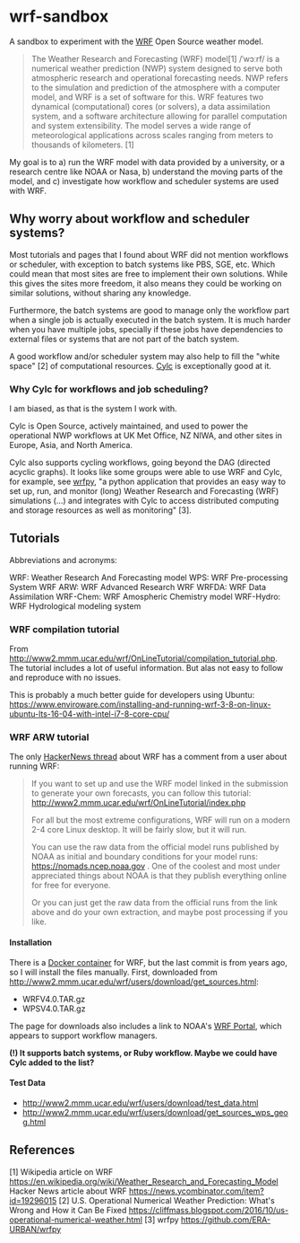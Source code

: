 # wrf-sandbox

A sandbox to experiment with the [WRF](https://github.com/wrf-model/WRF) Open Source weather model.

>The Weather Research and Forecasting (WRF) model[1] /ˈwɔːrf/ is a numerical weather prediction (NWP) system designed to serve both atmospheric research and operational forecasting needs. NWP refers to the simulation and prediction of the atmosphere with a computer model, and WRF is a set of software for this. WRF features two dynamical (computational) cores (or solvers), a data assimilation system, and a software architecture allowing for parallel computation and system extensibility. The model serves a wide range of meteorological applications across scales ranging from meters to thousands of kilometers. [1]

My goal is to a) run the WRF model with data provided by a university, or a research centre like NOAA or Nasa, b) understand the moving parts of the model, and c) investigate how workflow and scheduler systems are used with WRF.

## Why worry about workflow and scheduler systems?

Most tutorials and pages that I found about WRF did not mention workflows or scheduler, with exception to batch systems like PBS, SGE, etc. Which could mean that most sites are free to implement their own solutions. While this gives the sites more freedom, it also means they could be working on similar solutions, without sharing any knowledge.

Furthermore, the batch systems are good to manage only the workflow part when a single job is actually executed in the batch system. It is much harder when you have multiple jobs, specially if these jobs have dependencies to external files or systems that are not part of the batch system.

A good workflow and/or scheduler system may also help to fill the "white space" [2] of computational resources. [Cylc](https://cylc.github.io) is exceptionally good at it.

### Why Cylc for workflows and job scheduling?

I am biased, as that is the system I work with.

Cylc is Open Source, actively maintained, and used to power the operational NWP workflows at UK Met Office, NZ NIWA, and other sites in Europe, Asia, and North America.

Cylc also supports cycling workflows, going beyond the DAG (directed acyclic graphs). It looks like some groups were able to use WRF and Cylc, for example, see [wrfpy](https://github.com/ERA-URBAN/wrfpy), "a python application that provides an easy way to set up, run, and monitor (long) Weather Research and Forecasting (WRF) simulations (...) and integrates with Cylc to access distributed computing and storage resources as well as monitoring" [3].

## Tutorials

Abbreviations and acronyms:

WRF: Weather Research And Forecasting model
WPS: WRF Pre-processing System
WRF ARW: WRF Advanced Research WRF
WRFDA: WRF Data Assimilation
WRF-Chem: WRF Amospheric Chemistry model
WRF-Hydro: WRF Hydrological modeling system

### WRF compilation tutorial

From http://www2.mmm.ucar.edu/wrf/OnLineTutorial/compilation_tutorial.php. The tutorial includes a lot of useful information. But alas not easy to follow and reproduce with no issues.

This is probably a much better guide for developers using Ubuntu: https://www.enviroware.com/installing-and-running-wrf-3-8-on-linux-ubuntu-lts-16-04-with-intel-i7-8-core-cpu/


### WRF ARW tutorial

The only [HackerNews thread](https://news.ycombinator.com/item?id=19296015) about WRF has a comment from a user about running WRF:

>If you want to set up and use the WRF model linked in the submission to generate your own forecasts, you can follow this tutorial: http://www2.mmm.ucar.edu/wrf/OnLineTutorial/index.php
>
>For all but the most extreme configurations, WRF will run on a modern 2-4 core Linux desktop. It will be fairly slow, but it will run.
>
>You can use the raw data from the official model runs published by NOAA as initial and boundary conditions for your model runs: https://nomads.ncep.noaa.gov . One of the coolest and most under appreciated things about NOAA is that they publish everything online for free for everyone.
>
>Or you can just get the raw data from the official runs from the link above and do your own extraction, and maybe post processing if you like.

#### Installation

There is a [Docker container]() for WRF, but the last commit is from years ago, so I will install the files manually. First, downloaded from http://www2.mmm.ucar.edu/wrf/users/download/get_sources.html:

- WRFV4.0.TAR.gz
- WPSV4.0.TAR.gz

The page for downloads also includes a link to NOAA's [WRF Portal](https://esrl.noaa.gov/gsd/wrfportal/WRFPortal.html), which appears to support workflow managers.

**(!) It supports batch systems, or Ruby workflow. Maybe we could have Cylc added to the list?**

#### Test Data

- http://www2.mmm.ucar.edu/wrf/users/download/test_data.html
- http://www2.mmm.ucar.edu/wrf/users/download/get_sources_wps_geog.html

## References

[1] Wikipedia article on WRF https://en.wikipedia.org/wiki/Weather_Research_and_Forecasting_Model
Hacker News article about WRF https://news.ycombinator.com/item?id=19296015
[2] U.S. Operational Numerical Weather Prediction: What's Wrong and How it Can Be Fixed https://cliffmass.blogspot.com/2016/10/us-operational-numerical-weather.html
[3] wrfpy https://github.com/ERA-URBAN/wrfpy